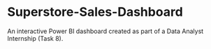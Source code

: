 # Superstore-Sales-Dashboard
An interactive Power BI dashboard created as part of a Data Analyst Internship (Task 8). 
